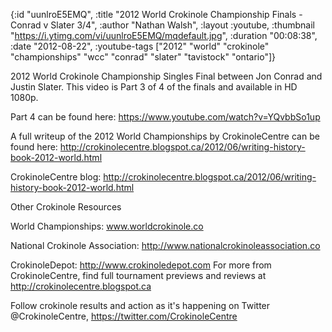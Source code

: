 {:id "uunlroE5EMQ",
 :title
 "2012 World Crokinole Championship Finals - Conrad v Slater 3/4",
 :author "Nathan Walsh",
 :layout :youtube,
 :thumbnail "https://i.ytimg.com/vi/uunlroE5EMQ/mqdefault.jpg",
 :duration "00:08:38",
 :date "2012-08-22",
 :youtube-tags
 ["2012"
  "world"
  "crokinole"
  "championships"
  "wcc"
  "conrad"
  "slater"
  "tavistock"
  "ontario"]}


2012 World Crokinole Championship Singles Final between Jon Conrad and Justin Slater. This video is Part 3 of 4 of the finals and available in HD 1080p.

Part 4 can be found here: https://www.youtube.com/watch?v=YQvbbSo1up

A full writeup of the 2012 World Championships by CrokinoleCentre can be found here: http://crokinolecentre.blogspot.ca/2012/06/writing-history-book-2012-world.html

CrokinoleCentre blog: http://crokinolecentre.blogspot.ca/2012/06/writing-history-book-2012-world.html

Other Crokinole Resources

World Championships: www.worldcrokinole.co

National Crokinole Association: http://www.nationalcrokinoleassociation.co

CrokinoleDepot: http://www.crokinoledepot.com For more from CrokinoleCentre, find full tournament previews and reviews at http://crokinolecentre.blogspot.ca

Follow crokinole results and action as it's happening on Twitter @CrokinoleCentre, https://twitter.com/CrokinoleCentre
